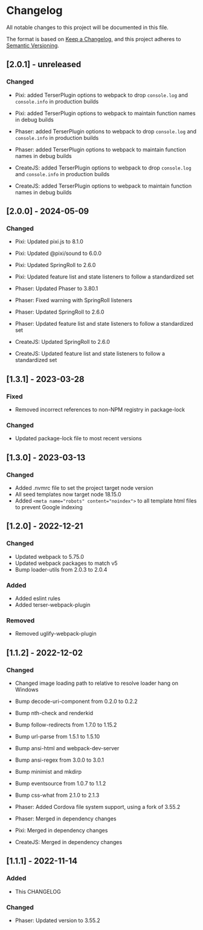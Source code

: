 # Changelog

All notable changes to this project will be documented in this file.

The format is based on [Keep a Changelog](https://keepachangelog.com/en/1.0.0/),
and this project adheres to [Semantic Versioning](https://semver.org/spec/v2.0.0.html).

## [2.0.1] - unreleased

### Changed

- Pixi: added TerserPlugin options to webpack to drop `console.log` and `console.info` in production builds 
- Pixi: added TerserPlugin options to webpack to maintain function names in debug builds

- Phaser: added TerserPlugin options to webpack to drop `console.log` and `console.info` in production builds 
- Phaser: added TerserPlugin options to webpack to maintain function names in debug builds

- CreateJS: added TerserPlugin options to webpack to drop `console.log` and `console.info` in production builds 
- CreateJS: added TerserPlugin options to webpack to maintain function names in debug builds

## [2.0.0] - 2024-05-09

### Changed

- Pixi: Updated pixi.js to 8.1.0
- Pixi: Updated @pixi/sound to 6.0.0
- Pixi: Updated SpringRoll to 2.6.0
- Pixi: Updated feature list and state listeners to follow a standardized set

- Phaser: Updated Phaser to 3.80.1
- Phaser: Fixed warning with SpringRoll listeners
- Phaser: Updated SpringRoll to 2.6.0
- Phaser: Updated feature list and state listeners to follow a standardized set

- CreateJS: Updated SpringRoll to 2.6.0
- CreateJS: Updated feature list and state listeners to follow a standardized set


## [1.3.1] - 2023-03-28

### Fixed

- Removed incorrect references to non-NPM registry in package-lock

### Changed

- Updated package-lock file to most recent versions

## [1.3.0] - 2023-03-13

### Changed

- Added .nvmrc file to set the project target node version
- All seed templates now target node 18.15.0
- Added `<meta name="robots" content="noindex">` to all template html files to prevent Google indexing

## [1.2.0] - 2022-12-21

### Changed

- Updated webpack to 5.75.0
- Updated webpack packages to match v5
- Bump loader-utils from 2.0.3 to 2.0.4

### Added

- Added eslint rules
- Added terser-webpack-plugin

### Removed

- Removed uglify-webpack-plugin

## [1.1.2] - 2022-12-02

### Changed

- Changed image loading path to relative to resolve loader hang on Windows
- Bump decode-uri-component from 0.2.0 to 0.2.2
- Bump nth-check and renderkid
- Bump follow-redirects from 1.7.0 to 1.15.2
- Bump url-parse from 1.5.1 to 1.5.10
- Bump ansi-html and webpack-dev-server
- Bump ansi-regex from 3.0.0 to 3.0.1
- Bump minimist and mkdirp
- Bump eventsource from 1.0.7 to 1.1.2
- Bump css-what from 2.1.0 to 2.1.3

- Phaser: Added Cordova file system support, using a fork of 3.55.2
- Phaser: Merged in dependency changes

- Pixi:  Merged in dependency changes

- CreateJS:  Merged in dependency changes


## [1.1.1] - 2022-11-14

### Added

- This CHANGELOG

### Changed

- Phaser: Updated version to 3.55.2

